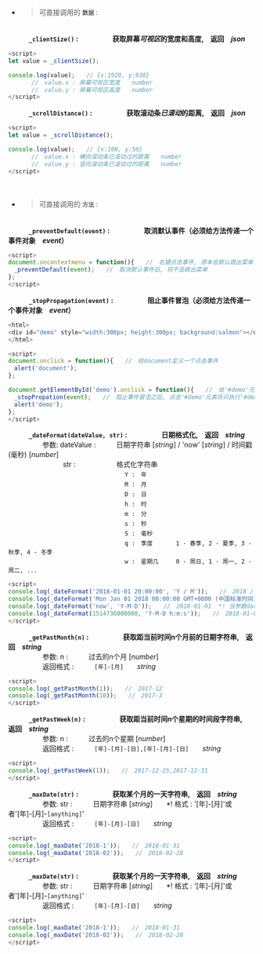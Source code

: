 * >可直接调用的 **`数据`** :

　</br>
　　　**`_clientSize()` :　　　　　获取屏幕*可视区*的宽度和高度,　返回　*json***
```javascript
<script>
let value = _clientSize();

console.log(value);　　// {x:1920, y:938}
　　　　//　value.x : 屏幕可视区宽度　　number
　　　　//　value.y : 屏幕可视区高度　　number
</script>
```
　　　**`_scrollDistance()` :　　　　　获取滚动条*已滚动*的距离,　返回　*json***
```javascript
<script>
let value = _scrollDistance();

console.log(value);　　// {x:100, y:50}
　　　　//　value.x : 横向滚动条已滚动过的距离　　number
　　　　//　value.y : 竖向滚动条已滚动过的距离　　number
</script>
```
　</br>
* >可直接调用的 **`方法`** :

　</br>
 　　　**`_preventDefault(event)` :　　　　　取消默认事件（必须给方法传递一个事件对象　*event*）**
```javascript
<script>
document.oncontextmenu = function(){　　//　右键点击事件, 原本会默认跳出菜单
　_preventDefault(event);　　//　取消默认事件后, 将不会跳出菜单
};
</script>
```
　　　**`_stopPropagation(event)` :　　　　　阻止事件冒泡（必须给方法传递一个事件对象　*event*）**
```javascript
<html>
<div id="demo" style="width:300px; height:300px; background:salmon"></div>
</html>

<script>
document.onclick = function(){　　//　给document定义一个点击事件
　alert('document');
};

document.getElementById('demo').onclick = function(){　　//　给'#demo'元素定义一个点击事件
　_stopPropation(event);　　//　阻止事件冒泡之后, 点击'#demo'元素将只执行'#demo'元素上的事件, 不会执行document上的事件
　alert('demo');
};
</script>
```
　　　**`_dateFormat(dateValue, str)` :　　　　　日期格式化,　返回　*string***</br>
　　　　　参数: dateValue :　　　日期字符串 [*string*] / 'now' [*string*] / 时间戳(毫秒) [*number*]</br>
　　　　　　　　str :　　　　　　格式化字符串</br>
　　　　　　　　　　　　　　　　　`Y :　年`</br>
　　　　　　　　　　　　　　　　　`M :　月`</br>
　　　　　　　　　　　　　　　　　`D :　日`</br>
　　　　　　　　　　　　　　　　　`h :　时`</br>
　　　　　　　　　　　　　　　　　`m :　分`</br>
　　　　　　　　　　　　　　　　　`s :　秒`</br>
　　　　　　　　　　　　　　　　　`S :　毫秒`</br>
　　　　　　　　　　　　　　　　　`q :　季度　　　　1 - 春季, 2 - 夏季, 3 - 秋季, 4 - 冬季`</br>
　　　　　　　　　　　　　　　　　`w :　星期几　　　0 - 周日, 1 - 周一, 2 - 周二, ...`
```javascript
<script>
console.log(_dateFormat('2018-01-01 20:00:00', 'Y / M'));　　//　2018 / 01
console.log(_dateFormat('Mon Jan 01 2018 00:00:00 GMT+0800 (中国标准时间)', 'Y-M-D h:m:s'));　　//　2018-01-01 00:00:00
console.log(_dateFormat('now', 'Y-M-D'));　　//　2018-01-01  *! 当参数dateValue的值是'now'时, _dateFormat()方法将获取当前时间的格式化字符串
console.log(_dateFormat(1514736000000, 'Y-M-D h:m:s'));　　//　2018-01-01 00:00:00
</script>
```
　　　**`_getPastMonth(n)` :　　　　　获取距当前时间n个月前的日期字符串,　返回　*string***</br>
　　　　　参数: n :　　　过去的n个月 [*number*]</br>
　　　　　返回格式 :　　　`[年]-[月]`　　*string*
```javascript
<script>
console.log(_getPastMonth(1));　　//　2017-12
console.log(_getPastMonth(10));　　//　2017-3
</script>
```
　　　**`_getPastWeek(n)` :　　　　　获取距当前时间n个星期的时间段字符串,　返回　*string***</br>
　　　　　参数: n :　　　过去的n个星期 [*number*]</br>
　　　　　返回格式 :　　　`[年]-[月]-[日],[年]-[月]-[日]`　　*string*
```javascript
<script>
console.log(_getPastWeek(1));　　//　2017-12-25,2017-12-31
</script>
```
　　　**`_maxDate(str)` :　　　　　获取某个月的一天字符串,　返回　*string***</br>
　　　　　参数: str :　　　日期字符串 [*string*]　　\*! 格式 : '[年]-[月]'或者'[年]-[月]-`[anything]`'</br>
　　　　　返回格式 :　　　`[年]-[月]-[日]`　　*string*
```javascript
<script>
console.log(_maxDate('2018-1'));　　//　2018-01-31
console.log(_maxDate('2018-02'));　　//　2018-02-28
</script>
```
　　　**`_maxDate(str)` :　　　　　获取某个月的一天字符串,　返回　*string***</br>
　　　　　参数: str :　　　日期字符串 [*string*]　　\*! 格式 : '[年]-[月]'或者'[年]-[月]-`[anything]`'</br>
　　　　　返回格式 :　　　`[年]-[月]-[日]`　　*string*
```javascript
<script>
console.log(_maxDate('2018-1'));　　//　2018-01-31
console.log(_maxDate('2018-02'));　　//　2018-02-28
</script>
```
